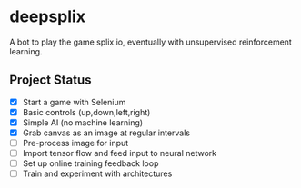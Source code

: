# deepsplix
A bot to play the game splix.io, eventually with unsupervised reinforcement learning.

## Project Status

- [x] Start a game with Selenium
- [x] Basic controls (up,down,left,right)
- [x] Simple AI (no machine learning)
- [x] Grab canvas as an image at regular intervals 
- [ ] Pre-process image for input
- [ ] Import tensor flow and feed input to neural network
- [ ] Set up online training feedback loop
- [ ] Train and experiment with architectures
